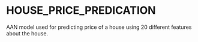 # HOUSE_PRICE_PREDICATION
AAN model used for predicting price of a house using 20 different features about the house.
